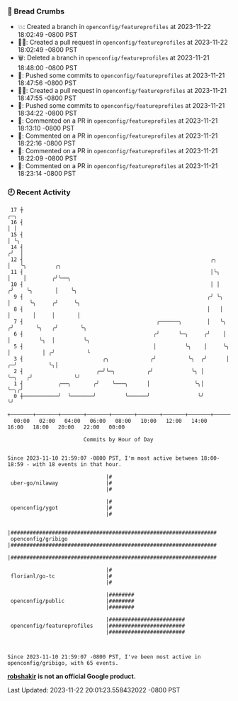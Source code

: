 ### 🍞 Bread Crumbs

 * 💥: Created a branch in `openconfig/featureprofiles` at 2023-11-22 18:02:49 -0800 PST
 * ✍🏼: Created a pull request in `openconfig/featureprofiles` at 2023-11-22 18:02:49 -0800 PST
 * 🗑: Deleted a branch in `openconfig/featureprofiles` at 2023-11-21 18:48:00 -0800 PST
 * 🚢: Pushed some commits to `openconfig/featureprofiles` at 2023-11-21 18:47:56 -0800 PST
 * ✍🏼: Created a pull request in `openconfig/featureprofiles` at 2023-11-21 18:47:55 -0800 PST
 * 🚢: Pushed some commits to `openconfig/featureprofiles` at 2023-11-21 18:34:22 -0800 PST
 * 💬: Commented on a PR in  `openconfig/featureprofiles` at 2023-11-21 18:13:10 -0800 PST
 * 💬: Commented on a PR in  `openconfig/featureprofiles` at 2023-11-21 18:22:16 -0800 PST
 * 💬: Commented on a PR in  `openconfig/featureprofiles` at 2023-11-21 18:22:09 -0800 PST
 * 💬: Commented on a PR in  `openconfig/featureprofiles` at 2023-11-21 18:23:14 -0800 PST

### 🕘 Recent Activity
```
 17 ┼                                                                            ╭─╮
 16 ┤                                                                            │ │
 15 ┤                                                                            │ ╰╮
 14 ┤                                                                           ╭╯  │
 12 ┤                                                           ╭╮              │   ╰╮         ╭╮
 11 ┤                                                           │╰╮             │    │        ╭╯╰──╮
 10 ┤                                                           │ │            ╭╯    ╰╮       │    ╰╮
  9 ┤                                                          ╭╯ ╰╮           │      ╰╮     ╭╯     ╰╮
  8 ┤                                                          │   │           │       │     │       │
  7 ┤                                          ╭──────╮        │   ╰╮         ╭╯       ╰╮   ╭╯       ╰╮
  6 ┤                                         ╭╯      ╰─╮     ╭╯    │         │         ╰╮  │         ╰╮
  5 ┤                                         │         ╰╮    │     ╰╮        │          │ ╭╯          ╰
  3 ┤                         ╭╮             ╭╯          ╰╮  ╭╯      │      ╭─╯          ╰╮│
  2 ┤                       ╭─╯╰─╮          ╭╯            ╰╮ │       ╰─╮   ╭╯             ╰╯
  1 ┤           ╭──╮       ╭╯    ╰───╮      │              ╰╮│         ╰─╮╭╯
  0 ┼───────────╯  ╰───────╯         ╰──────╯               ╰╯           ╰╯
    +───────+───────+───────+───────+───────+───────+───────+───────+───────+───────+───────+───────+────
  00:00   02:00   04:00   06:00   08:00   10:00   12:00   14:00   16:00   18:00   20:00   22:00   00:00   

						Commits by Hour of Day


Since 2023-11-10 21:59:07 -0800 PST, I'm most active between 18:00-18:59 - with 18 events in that hour.

```



```
                               |#
 uber-go/nilaway               |#
                               |#

                               |#
 openconfig/ygot               |#
                               |#

                               |#################################################################
 openconfig/gribigo            |#################################################################
                               |#################################################################

                               |#
 florianl/go-tc                |#
                               |#

                               |########
 openconfig/public             |########
                               |########

                               |########################
 openconfig/featureprofiles    |########################
                               |########################



Since 2023-11-10 21:59:07 -0800 PST, I've been most active in openconfig/gribigo, with 65 events.

```
**[robshakir](mailto:robjs@google.com) is not an official Google product.**  


Last Updated: 2023-11-22 20:01:23.558432022 -0800 PST
